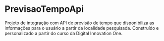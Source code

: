 # PrevisaoTempoApi

Projeto de integração com API de previsão de tempo que disponibiliza as informações para o usuário a partir da localidade pesquisada. Construído e personalizado a partir do curso da Digital Innovation One.

